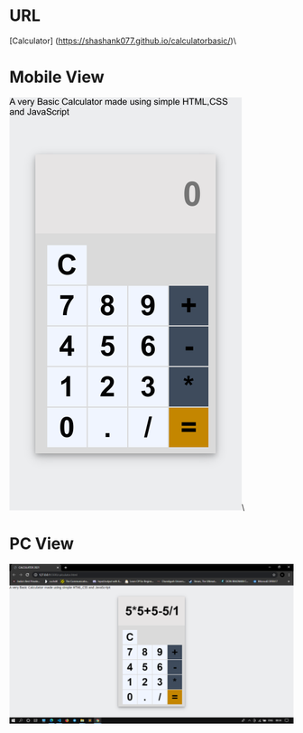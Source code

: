 # URL
[Calculator] (https://shashank077.github.io/calculatorbasic/)\
# Mobile View
![alt text](https://github.com/shashank077/calculatorbasic/blob/main/screenshots/download.png)\
# PC View
![alt text](https://github.com/shashank077/calculatorbasic/blob/main/screenshots/Screenshot%20(496).png)

